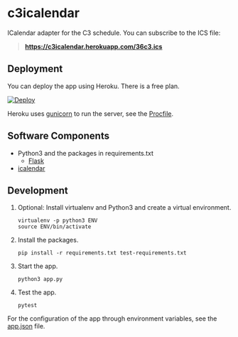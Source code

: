 c3icalendar
===========

ICalendar adapter for the C3 schedule.
You can subscribe to the ICS file:

> **https://c3icalendar.herokuapp.com/36c3.ics**

Deployment
----------

You can deploy the app using Heroku.
There is a free plan.

[![Deploy](https://www.herokucdn.com/deploy/button.svg)](https://heroku.com/deploy)

Heroku uses [gunicorn](http://flask.pocoo.org/docs/dev/deploying/wsgi-standalone/#gunicorn)
to run the server, see the [Procfile](Procfile).


Software Components
-------------------

- Python3 and the packages in requirements.txt
  - [Flask](http://flask.pocoo.org/)
- [icalendar](https://icalendar.readthedocs.io/)


Development
-----------

1. Optional: Install virtualenv and Python3 and create a virtual environment.
    ```
    virtualenv -p python3 ENV
    source ENV/bin/activate
    ```
2. Install the packages.
    ```
    pip install -r requirements.txt test-requirements.txt
    ```
3. Start the app.
    ```
    python3 app.py
    ```
4. Test the app.
    ```
    pytest
    ```


For the configuration of the app through environment variables,
see the [app.json] file.

[app.json]: app.json
